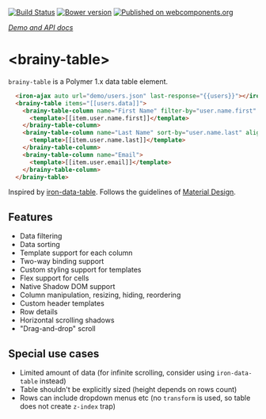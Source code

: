 [![Build Status](https://travis-ci.org/web-padawan/brainy-table.svg?branch=master)](https://travis-ci.org/web-padawan/brainy-table)
[![Bower version](https://badge.fury.io/bo/brainy-table.svg)](https://badge.fury.io/bo/brainy-table)
[![Published on webcomponents.org](https://img.shields.io/badge/webcomponents.org-published-blue.svg)](https://beta.webcomponents.org/element/web-padawan/brainy-table)

_[Demo and API docs](http://kulikov.pp.ua/brainy-table/)_

# &lt;brainy-table&gt;

`brainy-table` is a Polymer 1.x data table element.

<!--
```
<custom-element-demo>
  <template>
    <script src="../webcomponentsjs/webcomponents-lite.js"></script>
    <link rel="import" href="../iron-ajax/iron-ajax.html">
    <link rel="import" href="brainy-table.html">
    <div>
      <template is="dom-bind">
        <next-code-block></next-code-block>
      </template>
    </div>
  </template>
</custom-element-demo>
```
-->
```html
  <iron-ajax auto url="demo/users.json" last-response="{{users}}"></iron-ajax>
  <brainy-table items="[[users.data]]">
    <brainy-table-column name="First Name" filter-by="user.name.first" sort-by="user.name.first">
      <template>[[item.user.name.first]]</template>
    </brainy-table-column>
    <brainy-table-column name="Last Name" sort-by="user.name.last" align-right>
      <template>[[item.user.name.last]]</template>
    </brainy-table-column>
    <brainy-table-column name="Email">
      <template>[[item.user.email]]</template>
    </brainy-table-column>
  </brainy-table>
```

Inspired by [iron-data-table](https://github.com/Saulis/iron-data-table).
Follows the guidelines of [Material Design](https://material.google.com/components/data-tables.html).

## Features
- Data filtering
- Data sorting
- Template support for each column
- Two-way binding support
- Custom styling support for templates
- Flex support for cells
- Native Shadow DOM support
- Column manipulation, resizing, hiding, reordering
- Custom header templates
- Row details
- Horizontal scrolling shadows
- "Drag-and-drop" scroll

## Special use cases
- Limited amount of data (for infinite scrolling, consider using `iron-data-table` instead)
- Table shouldn't be explicitly sized (height depends on rows count)
- Rows can include dropdown menus etc (no `transform` is used, so table does not create `z-index` trap)
